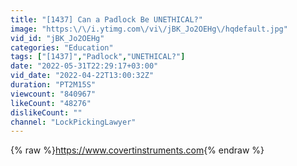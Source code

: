 ```yaml
---
title: "[1437] Can a Padlock Be UNETHICAL?"
image: "https:\/\/i.ytimg.com\/vi\/jBK_Jo2OEHg\/hqdefault.jpg"
vid_id: "jBK_Jo2OEHg"
categories: "Education"
tags: ["[1437]","Padlock","UNETHICAL?"]
date: "2022-05-31T22:29:17+03:00"
vid_date: "2022-04-22T13:00:32Z"
duration: "PT2M15S"
viewcount: "840967"
likeCount: "48276"
dislikeCount: ""
channel: "LockPickingLawyer"
---
```

{% raw %}<a rel="nofollow" target="blank" href="https://www.covertinstruments.com">https://www.covertinstruments.com</a>{% endraw %}
